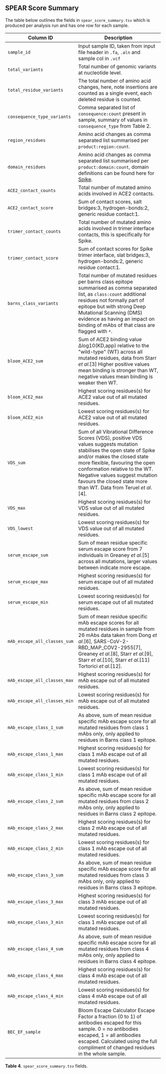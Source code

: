 ## SPEAR Score Summary
The table below outlines the fields in `spear_score_summary.tsv` which is produced per analysis run and has one row for each sample.

| Column ID | Description |
| --------- | ----------- |
| `sample_id` | Input sample ID, taken from input file header in `.fa`, `.aln` and sample col in `.vcf` |
| `total_variants` | Total number of genomic variants at nucleotide level.  |
| `total_residue_variants` | The total number of amino acid changes, here, note insertions are counted as a single event, each deleted residue is counted. |
| `consequence_type_variants` | Comma separated list of `consequence:count` present in sample, summary of values in `consequence_type` from Table 2. |
| `region_residues` | Amino acid changes as comma separated list summarised per `product:region:count`. |
| `domain_residues` | Amino acid changes as comma separated list summarised per `product:domain:count`, domain definitions can be found here for [Spike](S_domains.md). |
| `ACE2_contact_counts` | Total number of mutated amino acids involved in ACE2 contacts. |
| `ACE2_contact_score` | Sum of contact scores, salt bridges:3, hydrogen-bonds:2, generic residue contact:1. |
| `trimer_contact_counts` | Total number of mutated amino acids involved in trimer interface contacts, this is specifically for Spike. |
| `trimer_contact_score` | Sum of contact scores for Spike trimer interface, slat bridges:3, hydrogen-bonds:2, generic residue contact:1. |
| `barns_class_variants` | Total number of mutated residues per barns class epitope summarised as comma separated list, as `class:count` additional residues not formally part of epitope but with strong Deep Mutational Scanning (DMS) evidence as having an impact on binding of mAbs of that class are flagged with `*`. |
| `bloom_ACE2_sum` | Sum of ACE2 binding value Δlog10(KD,app) relative to the "wild-type" (WT) across all mutated residues, data from Starr _et al_.[3] Higher positive values mean binding is stronger than WT, negative values mean binding is weaker then WT. |
| `bloom_ACE2_max` | Highest scoring residues(s) for ACE2 value out of all mutated residues. |
| `bloom_ACE2_min` | Lowest scoring residues(s) for ACE2 value out of all mutated residues. |
| `VDS_sum` | Sum of all Vibrational Difference Scores (VDS), positive VDS values suggests mutation stabilises the open state of Spike and/or makes the closed state more flexible, favouring the open conformation relative to the WT. Negative values suggest mutation favours the closed state more than WT. Data from Teruel _et al_.[4]. |
| `VDS_max`| Highest scoring residues(s) for VDS value out of all mutated residues. |
| `VDS_lowest`| Lowest scoring residues(s) for VDS value out of all mutated residues. |
| `serum_escape_sum` | Sum of mean residue specific serum escape score from 7 individuals in Greaney _et al_.[5] across all mutations, larger values between indicate more escape. |
| `serum_escape_max` | Highest scoring residues(s) for serum escape out of all mutated residues. |
| `serum_escape_min`	| Lowest scoring residues(s) for serum escape out of all mutated residues. | 
| `mAb_escape_all_classes_sum` | Sum of mean residue specific mAb escape scores for all mutated residues in sample from 26 mAbs data taken from Dong _et al_.[6], SARS-CoV-2-RBD\_MAP\_COV2-2955[7], Greaney _et al_.[8], Starr _et al_.[9], Starr _et al_.[10], Starr _et al_.[11] Tortorici _et al_.[12]. |
| `mAb_escape_all_classes_max` | Highest scoring residues(s) for mAb escape out of all mutated residues. |
| `mAb_escape_all_classes_min` | Lowest scoring residues(s) for mAb escape out of all mutated residues. |
| `mAb_escape_class_1_sum` | As above, sum of mean residue specific mAb escape score for all mutated residues from class 1 mAbs only, only applied to residues in Barns class 1 epitope. |
| `mAb_escape_class_1_max` | Highest scoring residues(s) for class 1 mAb escape out of all mutated residues. |
| `mAb_escape_class_1_min` | Lowest scoring residues(s) for class 1 mAb escape out of all mutated residues. |
| `mAb_escape_class_2_sum` | As above, sum of mean residue specific mAb escape score for all mutated residues from class 2 mAbs only, only applied to residues in Barns class 2 epitope. |
| `mAb_escape_class_2_max` | Highest scoring residues(s) for class 2 mAb escape out of all mutated residues. |
| `mAb_escape_class_2_min` | Lowest scoring residues(s) for class 1 mAb escape out of all mutated residues. |
| `mAb_escape_class_3_sum` | As above, sum of mean residue specific mAb escape score for all mutated residues from class 3 mAbs only, only applied to residues in Barns class 3 epitope. | 
| `mAb_escape_class_3_max` | Highest scoring residues(s) for class 3 mAb escape out of all mutated residues. |
| `mAb_escape_class_3_min` | Lowest scoring residues(s) for class 1 mAb escape out of all mutated residues. | 
| `mAb_escape_class_4_sum` | As above, sum of mean residue specific mAb escape score for all mutated residues from class 4 mAbs only, only applied to residues in Barns class 4 epitope. | 
| `mAb_escape_class_4_max` | Highest scoring residues(s) for class 4 mAb escape out of all mutated residues. | 
| `mAb_escape_class_4_min` | Lowest scoring residues(s) for class 4 mAb escape out of all mutated residues. | 
| `BEC_EF_sample` | Bloom Escape Calculator Escape Factor a fraction (0 to 1) of antibodies escaped for this sample. 0 = no antibodies escaped, 1 = all antibodies escaped. Calculated using the full compliment of changed residues in the whole sample. |

**Table 4**. `spear_score_summary.tsv` fields.